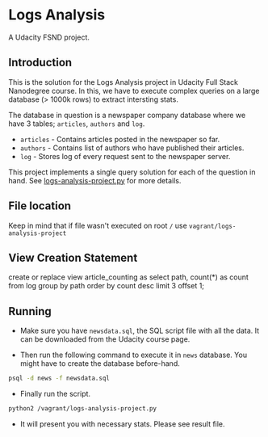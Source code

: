 # Logs Analysis

A Udacity FSND project.


## Introduction

This is the solution for the Logs Analysis project in Udacity Full Stack Nanodegree course.
In this, we have to execute complex queries on a large database (> 1000k rows) to extract intersting stats.

The database in question is a newspaper company database where we have 3 tables; `articles`, `authors` and `log`.
* `articles` - Contains articles posted in the newspaper so far.
* `authors` - Contains list of authors who have published their articles.
* `log` - Stores log of every request sent to the newspaper server.

This project implements a single query solution for each of the question in hand.
See [logs-analysis-project.py](logs-analysis-project.py) for more details.

## File location

Keep in mind that if file wasn't executed on root `/` use `vagrant/logs-analysis-project`


## View Creation Statement
create or replace view article_counting as select 
                     path, count(*) as count from log group by path
                     order by count desc limit 3 offset 1;
					
## Running

* Make sure you have `newsdata.sql`, the SQL script file with all the data. It can be downloaded from the Udacity course page.

* Then run the following command to execute it in `news` database. You might have to create the database before-hand.

```sh
psql -d news -f newsdata.sql
```

* Finally run the script.

```sh
python2 /vagrant/logs-analysis-project.py
```

* It will present you with necessary stats.
Please see result file.

